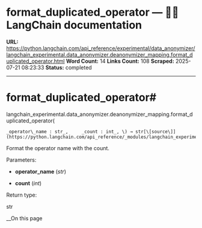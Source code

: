 # format_duplicated_operator — 🦜🔗 LangChain  documentation

**URL:** https://python.langchain.com/api_reference/experimental/data_anonymizer/langchain_experimental.data_anonymizer.deanonymizer_mapping.format_duplicated_operator.html
**Word Count:** 14
**Links Count:** 108
**Scraped:** 2025-07-21 08:23:33
**Status:** completed

---

# format\_duplicated\_operator\#

langchain\_experimental.data\_anonymizer.deanonymizer\_mapping.format\_duplicated\_operator\(

    _operator\_name : str_,     _count : int_, \) → str[\[source\]](https://python.langchain.com/api_reference/_modules/langchain_experimental/data_anonymizer/deanonymizer_mapping.html#format_duplicated_operator)\#     

Format the operator name with the count.

Parameters:     

  * **operator\_name** \(_str_\)

  * **count** \(_int_\)

Return type:     

str

__On this page